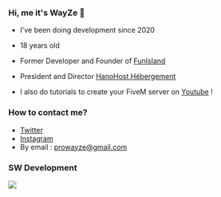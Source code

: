 ### Hi, me it's WayZe 👋

- I've been doing development since 2020
- 18 years old
- Former Developer and Founder of [FunIsland](https://twitter.com/FunIslandRP)
- President and Director [HanoHost Hébergement](https://hanohost.fr)

- I also do tutorials to create your FiveM server on [Youtube](https://www.youtube.com/channel/UCwrVESX4HcDwRnXZagsGV1Q) !

### How to contact me?

- [Twitter](https://twitter.com/WayZeTV)
- [Instagram](https://instagram.com/wayze_tv)
- By email : prowayze@gmail.com

### SW Development
<a href="https://discord.gg/Wc4ujJNcpQ"><img src="https://discord.com/api/guilds/723245101282885742/widget.png?style=banner1"></a>
